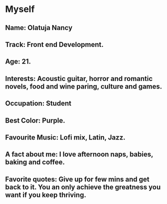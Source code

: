 # Myself
## Name: Olatuja Nancy
## Track: Front end Development.
## Age: 21.
## Interests: Acoustic guitar, horror and romantic novels, food and wine paring, culture and games.
## Occupation: Student
 ## Best Color: Purple.
 ## Favourite Music: Lofi mix, Latin, Jazz.
 ## A fact about me: I love afternoon naps, babies, baking and coffee.
 ## Favorite quotes: Give up for few mins and get back to it. You an only achieve the greatness you want if you keep thriving.
